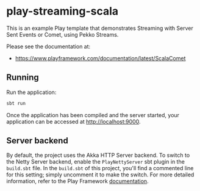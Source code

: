 # play-streaming-scala

This is an example Play template that demonstrates Streaming with Server Sent Events or Comet, using Pekko Streams.

Please see the documentation at:

* <https://www.playframework.com/documentation/latest/ScalaComet>

## Running

Run the application:

```bash
sbt run
```

Once the application has been compiled and the server started, your application can be accessed at <http://localhost:9000>.

## Server backend

By default, the project uses the Akka HTTP Server backend. To switch to the Netty Server backend, enable the `PlayNettyServer` sbt plugin in the `build.sbt` file.
In the `build.sbt` of this project, you'll find a commented line for this setting; simply uncomment it to make the switch.
For more detailed information, refer to the Play Framework [documentation](https://www.playframework.com/documentation/3.0.x/Server).
